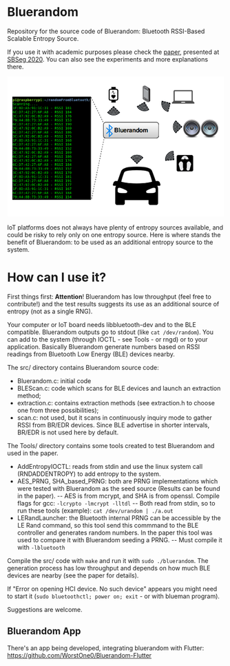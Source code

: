 # Bluerandom

Repository for the source code of Bluerandom: Bluetooth RSSI-Based Scalable Entropy Source.

If you use it with academic purposes please check the [paper](https://000626cf-7296-4b40-ae6b-d1a550c81174.usrfiles.com/ugd/000626_a407008605d5455ba1ad035cfbd5f19a.pdf), presented at [SBSeg 2020](https://www.ceseg.org/anais-trilha-principal). 
You can also see the experiments and more explanations there.

![alt text](https://github.com/AAGiron/Bluerandom/blob/master/bluerandom.png)


IoT platforms does not always have plenty of entropy sources available, and could be risky to rely only on one entropy source. Here is where stands the benefit of Bluerandom: to be used as an additional entropy source to the system.

# How can I use it?

First things first: **Attention**! Bluerandom has low throughput (feel free to contribute!) and the test results suggests its use as an additional source of entropy (not as a single RNG).

Your computer or IoT board needs libbluetooth-dev and to the BLE compatible. Bluerandom outputs go to stdout (like `cat /dev/random`). You can add to the system (through IOCTL - see Tools - or rngd) or to your application. Basically Bluerandom generate numbers based on RSSI readings from Bluetooth Low Energy (BLE) devices nearby.

The src/ directory contains Bluerandom source code:
- Bluerandom.c: initial code
- BLEScan.c: code which scans for BLE devices and launch an extraction method;
- extraction.c: contains extraction methods (see extraction.h to choose one from three possibilities);
- scan.c: not used, but it scans in continuously inquiry mode to gather RSSI from BR/EDR devices. Since BLE advertise in shorter intervals, BR/EDR is not used here by default. 

The Tools/ directory contains some tools created to test Bluerandom and used in the paper.
- AddEntropyIOCTL: reads from stdin and use the linux system call (RNDADDENTROPY) to add entropy to the system.
- AES_PRNG, SHA_based_PRNG: both are PRNG implementations which were tested with Bluerandom as the seed source (Results can be found in the paper).
-- AES is from mcrypt, and SHA is from openssl. Compile flags for gcc: ```-lcrypto -lmcrypt -lltdl```
-- Both read from stdin, so to run these tools (example): ```cat /dev/urandom | ./a.out ```
- LERandLauncher: the Bluetooth internal PRNG can be accessible by the LE Rand command, so this tool send this commmand to the BLE controller and generates random numbers. In the paper this tool was used to compare it with Bluerandom seeding a PRNG.
-- Must compile it with ```-lbluetooth```


Compile the src/ code with `make` and run it with `sudo ./bluerandom`. The generation process has low throughput and depends on how much BLE devices are nearby (see the paper for details).

If "Error on opening HCI device. No such device" appears you might need to start it (```sudo bluetoothctl; power on; exit``` - or with blueman program).


Suggestions are welcome.


## Bluerandom App

There's an app being developed, integrating bluerandom with Flutter: https://github.com/WorstOne0/Bluerandom-Flutter
